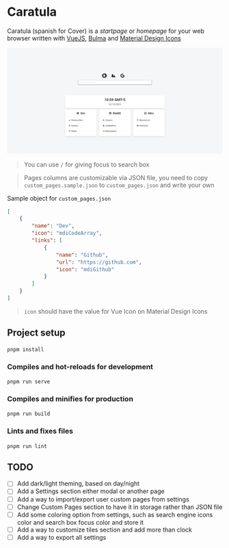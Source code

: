 # Caratula

Caratula (spanish for Cover) is a *startpage* or *homepage* for your web browser written with [VueJS](https://vuejs.org/), [Bulma](https://bulma.io/) and [Material Design Icons](https://pictogrammers.com/library/mdi/)

 ![Default page](/sample_screenshot.png)

> You can use `/` for giving focus to search box

> Pages columns are customizable via JSON file, you need to copy `custom_pages.sample.json` to `custom_pages.json` and write your own

Sample object for `custom_pages.json`

```json
[
    {
        "name": "Dev",
        "icon": "mdiCodeArray",
        "links": [
            {
                "name": "Github",
                "url": "https://github.com",
                "icon": "mdiGithub"
            }
        ]
    }
]
```

> `icon` should have the value for Vue Icon on Material Design Icons

## Project setup
```
pnpm install
```

### Compiles and hot-reloads for development
```
pnpm run serve
```

### Compiles and minifies for production
```
pnpm run build
```

### Lints and fixes files
```
pnpm run lint
```


## TODO

- [ ] Add dark/light theming, based on day/night
- [ ] Add a Settings section either modal or another page
- [ ] Add a way to import/export user custom pages from settings
- [ ] Change Custom Pages section to have it in storage rather than JSON file
- [ ] Add some coloring option from settings, such as search engine icons color and search box focus color and store it
- [ ] Add a way to customize tiles section and add more than clock
- [ ] Add a way to export all settings
